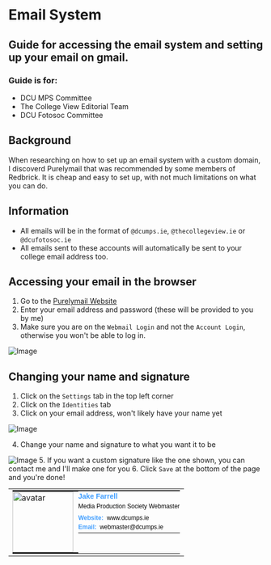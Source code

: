 # Email System

## Guide for accessing the email system and setting up your email on gmail.

### Guide is for:

- DCU MPS Committee
- The College View Editorial Team
- DCU Fotosoc Committee


## Background

When researching on how to set up an email system with a custom domain, I discoverd Purelymail that was recommended by some members of Redbrick. It is cheap and easy to set up, with not much limitations on what you can do.

## Information

- All emails will be in the format of `@dcumps.ie`, `@thecollegeview.ie` or `@dcufotosoc.ie`
- All emails sent to these accounts will automatically be sent to your college email address too.

## Accessing your email in the browser

1. Go to the [Purelymail Website](https://purelymail.com/user/login)
2. Enter your email address and password (these will be provided to you by me)
3. Make sure you are on the `Webmail Login` and not the `Account Login`, otherwise you won't be able to log in.

![Image](https://i.jakefarrell.ie/u/EE0zKA.png)

## Changing your name and signature

1. Click on the `Settings` tab in the top left corner
2. Click on the `Identities` tab
3. Click on your email address, won't likely have your name yet

![Image](https://i.jakefarrell.ie/u/aHwasR.png)

4. Change your name and signature to what you want it to be

![Image](https://i.jakefarrell.ie/u/jYkUBf.png)
5. If you want a custom signature like the one shown, you can contact me and I'll make one for you
6. Click `Save` at the bottom of the page and you're done!

<table cellpadding="0" cellspacing="0" border="0" role="presentation" style="margin: 0px; border-spacing: 0px !important; border-collapse: collapse;" class="wrapper" width="550" data-v-2b014496=""><tbody><tr><td><table cellpadding="0" cellspacing="0" border="0" role="presentation" style="margin: 0px; border-spacing: 0px !important; border-collapse: collapse;" class="wrapper" width="auto"><tbody><tr><td valign="top" style="padding: 0px !important;"><table cellpadding="0" cellspacing="0" border="0" role="presentation" style="margin: 0px; border-spacing: 0px !important; border-collapse: collapse;" class="wrapper" width="auto"><tbody><tr><td style="padding: 0px !important;"><table cellpadding="0" cellspacing="0" border="0" style="margin: 0px; border-collapse: collapse; border-spacing: 0px !important;" role="presentation" data-v-462f1537=""><tbody data-v-462f1537=""><tr data-v-462f1537=""><td style="padding: 0px 10px 0px 0px !important;" data-v-462f1537=""><img width="120" src="https://i.imgur.com/DtVinyG.png" style="width: 120px; border-radius: 0px; display: block;" border="0" alt="avatar" data-v-462f1537=""></td></tr></tbody></table></td></tr><!----></tbody></table></td><td valign="top" width="100%" style="padding: 0px !important;"><table cellpadding="0" cellspacing="0" border="0" role="presentation" style="margin: 0px; border-spacing: 0px !important; border-collapse: collapse;" class="wrapper" width="auto"><tbody><tr style="font-weight: 600;"><td valign="top" style="padding: 0px !important; font-size: 0px;"><p style="font-size: 14px; font-family: Arial, Helvetica, sans-serif; margin: 0px; line-height: 150%; display: block;"><!----><!----><!----><!----><span style="color: rgb(64, 158, 255); font-weight: 600;">Jake Farrell</span></p></td></tr><tr><td valign="top" style="padding: 0px 0px 5px !important; font-size: 0px;"><p style="font-size: 12px; font-family: Arial, Helvetica, sans-serif; margin: 0px; line-height: 150%;"><span><!----><!----><!----><!----><span style="color: rgb(0, 0, 0);">Media Production Society</span></span><span><span style="padding: 0px;"> </span><!----><!----><!----><span style="color: rgb(0, 0, 0);">Webmaster</span></span></p><!----></td></tr><tr><td valign="top" style="padding: 0px !important; font-size: 0px;"><p style="font-size: 12px; font-family: Arial, Helvetica, sans-serif; margin: 0px; line-height: 150%; display: block;"><span style="padding-right: 0px; font-weight: 600; color: rgb(64, 158, 255);" v-bind="[object Object]">Website:&nbsp;&nbsp;</span><a style="text-decoration: none !important; color: rgb(1, 1, 1);" href="https://www.dcumps.ie">www.dcumps.ie</a><!----><!----><!----></p></td></tr><tr><td valign="top" style="padding: 0px !important; font-size: 0px;"><p style="font-size: 12px; font-family: Arial, Helvetica, sans-serif; margin: 0px; line-height: 150%; display: block;"><span style="padding-right: 0px; font-weight: 600; color: rgb(64, 158, 255);" v-bind="[object Object]">Email:&nbsp;&nbsp;</span><!----><a style="text-decoration: none !important; color: rgb(1, 1, 1);" href="mailto:webmaster@dcumps.ie">webmaster@dcumps.ie</a><!----><!----></p></td></tr><tr><td valign="top" style="padding: 0px !important; font-size: 0px;"><!----></td></tr><tr><td style="padding: 2px 0px 0px !important;"><table cellpadding="0" cellspacing="0" role="presentation" style="font-size: 0px; border-collapse: collapse;"><tbody><tr></tr></tbody></table></td></tr></tbody></table></td></tr></tbody></table></td></tr>  
